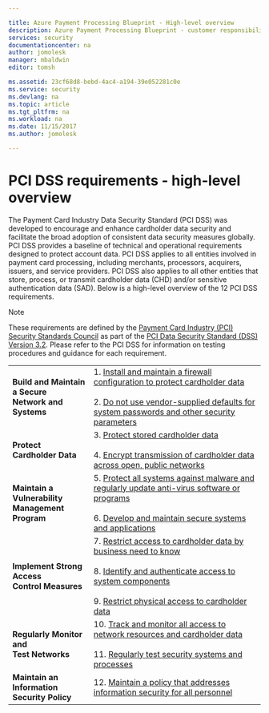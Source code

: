 ```yaml
---

title: Azure Payment Processing Blueprint - High-level overview
description: Azure Payment Processing Blueprint - customer responsibility matrix (overview)
services: security
documentationcenter: na
author: jomolesk
manager: mbaldwin
editor: tomsh

ms.assetid: 23cf68d8-bebd-4ac4-a194-39e052281c0e
ms.service: security
ms.devlang: na
ms.topic: article
ms.tgt_pltfrm: na
ms.workload: na
ms.date: 11/15/2017
ms.author: jomolesk

---
```


# PCI DSS requirements - high-level overview

The Payment Card Industry Data Security Standard (PCI DSS) was developed to encourage and enhance cardholder data security and facilitate the broad adoption of consistent data security measures globally. PCI DSS provides a baseline of technical and operational requirements designed to protect account data. PCI DSS applies to all entities involved in payment card processing, including merchants, processors, acquirers, issuers, and service providers. PCI DSS also applies to all other entities that store, process, or transmit cardholder data (CHD) and/or sensitive authentication data (SAD). Below is a high-level overview of the 12 PCI DSS requirements.

> [!NOTE]
> These requirements are defined by the [Payment Card Industry (PCI) Security Standards Council](https://www.pcisecuritystandards.org/pci_security/) as part of the [PCI Data Security Standard (DSS) Version 3.2](https://www.pcisecuritystandards.org/document_library?category=pcidss&document=pci_dss). Please refer to the PCI DSS for information on testing procedures and guidance for each requirement.

|   |   |
|---|---|
| **Build and Maintain a Secure<br/>Network and Systems** | 1. [Install and maintain a firewall configuration to protect cardholder data](pci-dss-requirement-1-firewall.md)<br/><br/> 2. [Do not use vendor-supplied defaults for system passwords and other security parameters](pci-dss-requirement-2-password.md) |  
| **Protect Cardholder Data** | 3. [Protect stored cardholder data](pci-dss-requirement-3-chd.md)<br/><br/> 4. [Encrypt transmission of cardholder data across open, public networks](pci-dss-requirement-4-encryption.md) |
| **Maintain a Vulnerability<br/>Management Program** | 5. [Protect all systems against malware and regularly update anti-virus software or programs](pci-dss-requirement-5-malware.md)<br/><br/> 6. [Develop and maintain secure systems and applications](pci-dss-requirement-6-secure-system.md) |
| **Implement Strong Access<br/>Control Measures** | 7. [Restrict access to cardholder data by business need to know](pci-dss-requirement-7-access.md)<br/><br/> 8. [Identify and authenticate access to system components](pci-dss-requirement-8-identity.md) <br/><br/> 9. [Restrict physical access to cardholder data](pci-dss-requirement-9-physical-access.md) |
| **Regularly Monitor and<br/>Test Networks** | 10. [Track and monitor all access to network resources and cardholder data](pci-dss-requirement-10-monitoring.md) <br/><br/> 11. [Regularly test security systems and processes](pci-dss-requirement-11-testing.md) |
| **Maintain an Information<br/>Security Policy** | 12. [Maintain a policy that addresses information security for all personnel](pci-dss-requirement-12-policy.md) |

